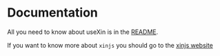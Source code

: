 # Documentation

All you need to know about useXin is in the [README](../README.md).

If you want to know more about `xinjs` you should go to the [xinjs website](https://xinjs.net)